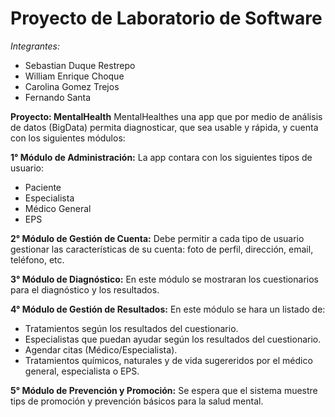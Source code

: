 # Proyecto de Laboratorio de Software

_Integrantes:_
* Sebastian Duque Restrepo
* William Enrique Choque
* Carolina Gomez Trejos
* Fernando Santa

**Proyecto: MentalHealth**
MentalHealthes una app que por medio de análisis de datos (BigData)
permita diagnosticar, que sea usable y rápida, y cuenta con los siguientes módulos:

**1° Módulo de Administración:** La app contara con los siguientes tipos de usuario:
  * Paciente
  * Especialista
  * Médico General
  * EPS

**2° Módulo de Gestión de Cuenta:** Debe permitir a cada tipo de usuario gestionar las características de su cuenta: foto de perfil, dirección, email, teléfono, etc.  

**3° Módulo de Diagnóstico:** En este módulo se mostraran los cuestionarios para el diagnóstico y los resultados.

**4° Módulo de Gestión de Resultados:** En este módulo se hara un listado de:
  * Tratamientos según los resultados del cuestionario.
  * Especialistas que puedan ayudar según los resultados del cuestionario.
  * Agendar citas (Médico/Especialista).
  * Tratamientos químicos, naturales y de vida sugereridos por el médico general, especialista o EPS.

**5° Módulo de Prevención y Promoción:** Se espera que el sistema muestre tips de promoción y prevención básicos para la salud mental.
